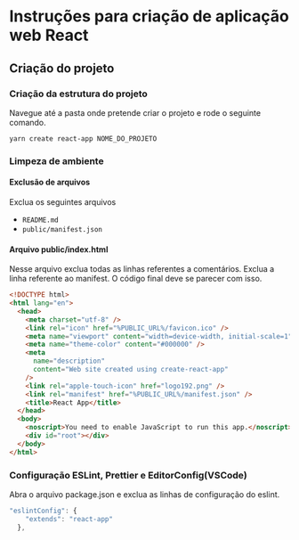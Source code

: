 # Instruções para criação de aplicação web React

## Criação do projeto
### Criação da estrutura do projeto
Navegue até a pasta onde pretende criar o projeto e rode o seguinte comando.
```
yarn create react-app NOME_DO_PROJETO
```

### Limpeza de ambiente
#### Exclusão de arquivos
Exclua os seguintes arquivos
* ```README.md```
* ```public/manifest.json```

#### Arquivo public/index.html
Nesse arquivo exclua todas as linhas referentes a comentários.
Exclua a linha referente ao manifest.
O código final deve se parecer com isso.
```html
<!DOCTYPE html>
<html lang="en">
  <head>
    <meta charset="utf-8" />
    <link rel="icon" href="%PUBLIC_URL%/favicon.ico" />
    <meta name="viewport" content="width=device-width, initial-scale=1" />
    <meta name="theme-color" content="#000000" />
    <meta
      name="description"
      content="Web site created using create-react-app"
    />
    <link rel="apple-touch-icon" href="logo192.png" />
    <link rel="manifest" href="%PUBLIC_URL%/manifest.json" />
    <title>React App</title>
  </head>
  <body>
    <noscript>You need to enable JavaScript to run this app.</noscript>
    <div id="root"></div>
  </body>
</html>
```
### Configuração ESLint, Prettier e EditorConfig(VSCode)
Abra o arquivo package.json e exclua as linhas de configuração do eslint.
```js
"eslintConfig": {
    "extends": "react-app"
  },
```
